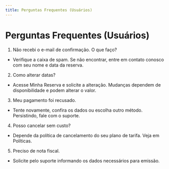 ```yaml
---
title: Perguntas Frequentes (Usuários)
---
```


# Perguntas Frequentes (Usuários)

1) Não recebi o e-mail de confirmação. O que faço?
- Verifique a caixa de spam. Se não encontrar, entre em contato conosco com seu nome e data da reserva.

2) Como alterar datas?
- Acesse Minha Reserva e solicite a alteração. Mudanças dependem de disponibilidade e podem alterar o valor.

3) Meu pagamento foi recusado.
- Tente novamente, confira os dados ou escolha outro método. Persistindo, fale com o suporte.

4) Posso cancelar sem custo?
- Depende da política de cancelamento do seu plano de tarifa. Veja em Políticas.

5) Preciso de nota fiscal.
- Solicite pelo suporte informando os dados necessários para emissão.
